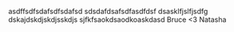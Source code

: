 asdffsdfsdafsdfsdafsd
sdsdafdsafsdfasdfdsf
dsasklfjslfjsdfg
dskajdskdjskdjsskdjs
sjfkfsaokdsaodkoaskdasd
Bruce <3 Natasha
